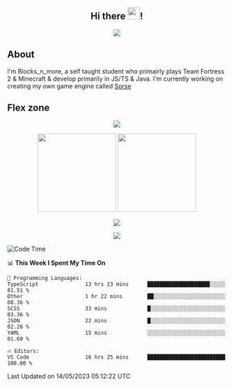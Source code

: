 <h2 align="center">
  Hi there <img src="https://media.giphy.com/media/hvRJCLFzcasrR4ia7z/giphy.gif" width="28">!
</h2>

<p align="center">
  <img src="https://forthebadge.com/images/badges/0-percent-optimized.svg">
</p>

## About
I'm Blocks_n_more, a self taught student who primairly plays Team Fortress 2 & Minecraft & develop primarily in JS/TS & Java. I'm currently working on creating my own game engine called [Sorse](https://github.com/Wave-Studio/sorse2)

## Flex zone
<p align="center">
 <img src="https://github-profile-summary-cards.vercel.app/api/cards/profile-details?username=Blocksnmore&theme=github_dark">
</p>
<p align="center">
 <img height="180em" src="https://github-readme-stats-git-masterrstaa-rickstaa.vercel.app/api?username=Blocksnmore&show_icons=true&theme=dark&hide_border=true">
 <img height="180em" src="https://github-readme-stats-git-masterrstaa-rickstaa.vercel.app/api/top-langs/?username=Blocksnmore&layout=compact&theme=dark&hide_border=true"> 
</p>
<p align="center">
 <img src="https://github-readme-streak-stats.herokuapp.com/?user=Blocksnmore&theme=dark&hide_border=true">
</p>
<p align="center">
 <img src="https://github-readme-activity-graph.cyclic.app/graph?username=Blocksnmore&theme=github&hide_border=true"> 
</p>

<!--START_SECTION:waka-->
![Code Time](http://img.shields.io/badge/Code%20Time-533%20hrs%2038%20mins-blue)

📊 **This Week I Spent My Time On** 

```text
💬 Programming Languages: 
TypeScript               13 hrs 23 mins      ████████████████████░░░░░   81.51 % 
Other                    1 hr 22 mins        ██░░░░░░░░░░░░░░░░░░░░░░░   08.36 % 
SCSS                     33 mins             █░░░░░░░░░░░░░░░░░░░░░░░░   03.36 % 
JSON                     22 mins             █░░░░░░░░░░░░░░░░░░░░░░░░   02.26 % 
YAML                     15 mins             ░░░░░░░░░░░░░░░░░░░░░░░░░   01.60 % 

🔥 Editors: 
VS Code                  16 hrs 25 mins      █████████████████████████   100.00 % 
```


 Last Updated on 14/05/2023 05:12:22 UTC
<!--END_SECTION:waka-->
